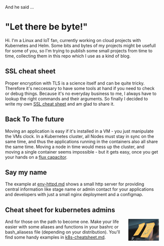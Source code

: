 And he said ...
# "Let there be byte!"

Hi. I'm a Linux and IoT fan, currently working on cloud projects with Kubernetes and Helm. Some bits and bytes of my projects might be usefull for some of you, so I'm trying to publish some small projects from time to time, collecting them in this repo which I use as a kind of blog.

## SSL cheat sheet
Proper encryption with TLS is a science itself and can be quite tricky. Therefore it's neccessary to have some tools at hand if you need to check or debug things.
Because it's no everyday business to me, I always have to lookup the right commands and their arguments. So finally I decided to write my own [SSL cheat sheet](posts/ssl-cheat-sheet.md) and am glad to share it.

## Back To The future
Moving an application is easy if it's installed in a VM - you just manipulate the VMs clock. In a Kubernetes cluster, all Nodes must stay in sync on the same time, and thus the applications running in the containers also all share the same time. Moving a node in time would mess up the cluster, and moving a single container seems impossible - but it gets easy, once you get your hands on a [flux capacitor](backToTheFuture.md).

## Say my name
The example at [env-httpd.md](env-httpd.md) shows a small http server for providing central information like stage name or admin contact for your applications and developers with just a small nginx deployment and a configmap.

## Cheat sheet for kubernetes admins

<img src="img/postit_640px.jpg" width="100" align="right"/>And for those on the path to become one. Make your life easier with some aliases and functions in your bashrc or bash_aliasess file (depending on your distribution). You'll find some handy examples in [k8s-cheatsheet.md](k8s-cheatsheet.md).
